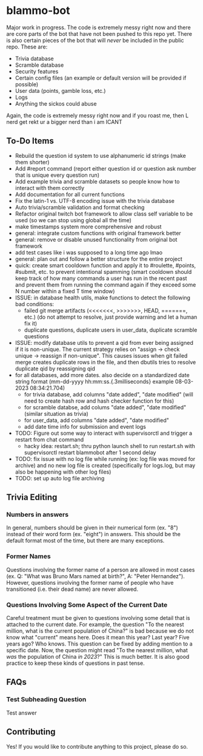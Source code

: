 # blammo-bot

Major work in progress. The code is extremely messy right now and there are core parts of the bot that have not been pushed to this repo yet. There is also certain pieces of the bot that will *never* be included in the public repo. These are: 
- Trivia database
- Scramble database
- Security features
- Certain config files (an example or default version will be provided if possible)
- User data (points, gamble loss, etc.)
- Logs
- Anything the sickos could abuse

Again, the code is extremely messy right now and if you roast me, then L nerd get rekt ur a bigger nerd than i am ICANT


## To-Do Items

- Rebuild the question id system to use alphanumeric id strings (make them shorter)
- Add #report command (report either question id or question ask number that is unique every question run)
- Add example trivia and scramble datasets so people know how to interact with them correctly
- Add documentation for all current functions
- Fix the latin-1 vs. UTF-8 encoding issue with the trivia database
- Auto trivia/scramble validation and format checking
- Refactor original twitch bot framework to allow class self variable to be used (so we can stop using global all the time)
- make timestamps system more comprehensive and robust
- general: integrate custom functions with original framework better
- general: remove or disable unused functionality from original bot framework
- add test cases like i was supposed to a long time ago lmao
- general: plan out and follow a better structure for the entire project
- quick: create smart cooldown function and apply it to #roulette, #points, #submit, etc. to prevent intentional spamming (smart cooldown should keep track of how many commands a user has run in the recent past and prevent them from running the command again if they exceed some N number within a fixed T time window)
- ISSUE: in database health utils, make functions to detect the following bad conditions:
    - failed git merge artifacts (<<<<<<<, >>>>>>>, HEAD, =======, etc.) (do not attempt to resolve, just provide warning and let a human fix it)
    - duplicate questions, duplicate users in user_data, duplicate scramble questions
- ISSUE: modify database utils to prevent a qid from ever being assigned if it is non-unique. The current strategy relies on "assign -> check unique -> reassign if non-unique". This causes issues when git failed merge creates duplicate rows in the file, and then dbutils tries to resolve duplicate qid by reassigning qid
- for all databases, add more dates. also decide on a standardized date string format (mm-dd-yyyy hh:mm:ss.{.3milliseconds} example 08-03-2023 08:34:21.704)  
    - for trivia database, add columns "date added", "date modified" (will need to create hash row and hash checker function for this)
    - for scramble databse, add colums "date added", "date modified" (similar situation as trivia)
    - for user_data, add columns "date added", "date modified"
    - add date time info for submission and event logs
- TODO: Figure out some way to interact with supervisorctl and trigger a restart from chat command
    - hacky idea: restart.sh; thru python launch shell to run restart.sh with supervisorctl restart blammobot after 1 second delay
- TODO: fix issue with no log file while running (ex: log file was moved for archive) and no new log file is created (specifically for logs.log, but may also be happening with other log files)
- TODO: set up auto log file archiving

## Trivia Editing

### Numbers in answers

In general, numbers should be given in their numerical form (ex. "8") instead of their word form (ex. "eight") in answers. This should be the default format most of the time, but there are many exceptions. 

### Former Names

Questions involving the former name of a person are allowed in most cases (ex. Q: "What was Bruno Mars named at birth?", A: "Peter Hernandez"). However, questions involving the former name of people who have transitioned (i.e. their dead name) are never allowed.

### Questions Involving Some Aspect of the Current Date

Careful treatment must be given to questions involving some detail that is attached to the current date. For example, the question "To the nearest million, what is the current population of China?" is bad because we do not know what "current" means here. Does it mean this year? Last year? Five years ago? Who knows. This question can be fixed by adding mention to a specific date. Now, the question might read "To the nearest million, what _was_ the population of China _in 2023_?" This is much better. It is also good practice to keep these kinds of questions in past tense. 

## FAQs

### Test Subheading Question
Test answer


## Contributing

Yes! If you would like to contribute anything to this project, please do so. 
